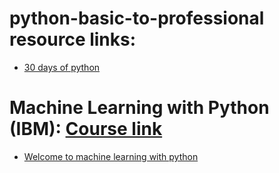# python-basic-to-professional resource links:

- [30 days of python](https://blog.teclado.com/tag/30-days-of-python/)

# Machine Learning with Python (IBM): [Course link](https://skills.yourlearning.ibm.com/activity/SN-COURSE-V1:COGNITIVECLASS+ML0101ENV3+V4)
- [Welcome to machine learning with python](http://videos.bigdatauniversity.com/ML0101ENv3/videos/Welcome%20to%20ML%20with%20Python.mp4)



